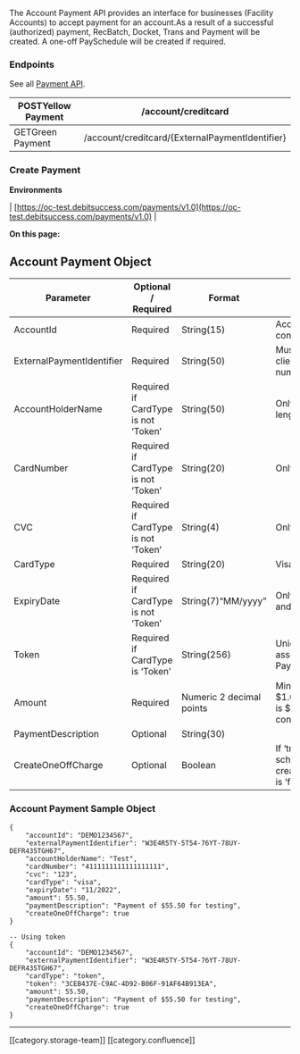 The Account Payment API provides an interface for businesses (Facility Accounts) to accept payment for an account.As a result of a successful (authorized) payment, RecBatch, Docket, Trans and Payment will be created. A one-off PaySchedule will be created if required.


### Endpoints
See all [Payment API](https://oc-debitsuccess.portal.azure-api.net/docs/services/Mock/operations/5e324afe57963486220555b5?&tags=Payment&groupBy=tag).



| POSTYellow  Payment | /account/creditcard | 
|  --- |  --- | 
| GETGreen Payment | /account/creditcard/{ExternalPaymentIdentifier} | 


### Create Payment


 **Environments** 



| [https://oc-test.debitsuccess.com/payments/v1.0](https://oc-test.debitsuccess.com/payments/v1.0) | 

 **On this page:** 


## Account Payment Object


|  **Parameter**  |  **Optional / Required**  |  **Format**  |  **Notes**  | 
|  --- |  --- |  --- |  --- | 
| AccountId | Required | String(15) | Account.AdfitNoOnly contains alpha numeric | 
| ExternalPaymentIdentifier | Required | String(50) | Must be unique per clientOnly contains alpha numeric and hyphen | 
| AccountHolderName | Required if CardType is not ‘Token’ | String(50) | Only restriction is on length | 
| CardNumber | Required if CardType is not ‘Token’ | String(20) | Only contains numeric | 
| CVC | Required if CardType is not ‘Token’ | String(4) | Only contains numeric | 
| CardType | Required | String(20) | VisaMasterCardTokenetc. | 
| ExpiryDate | Required if CardType is not ‘Token’ | String(7)“MM/yyyy” | Only contains numeric and '/' | 
| Token | Required if CardType is ‘Token’ | String(256) | Unique string value associated with PayMethod | 
| Amount | Required | Numeric 2 decimal points | Minimum amount is $1.00.Maximum amount is $10,000.00. (Can be configured) | 
| PaymentDescription | Optional | String(30) |  | 
| CreateOneOffCharge | Optional | Boolean | If ‘true’, a One-Off pay schedule will be createdThe default value is ‘false’ | 


### Account Payment Sample Object

```
{
	"accountId": "DEMO1234567",
	"externalPaymentIdentifier": "W3E4R5TY-5T54-76YT-78UY-DEFR435TGH67",
	"accountHolderName": "Test",
	"cardNumber": "4111111111111111111",
	"cvc": "123",
	"cardType": "visa",
	"expiryDate": "11/2022",
	"amount": 55.50,
	"paymentDescription": "Payment of $55.50 for testing",
	"createOneOffCharge": true
}

-- Using token
{
	"accountId": "DEMO1234567",
	"externalPaymentIdentifier": "W3E4R5TY-5T54-76YT-78UY-DEFR435TGH67",
	"cardType": "token",
	"token": "3CEB437E-C9AC-4D92-B06F-91AF64B913EA",
	"amount": 55.50,
	"paymentDescription": "Payment of $55.50 for testing",
	"createOneOffCharge": true
}
```




*****

[[category.storage-team]] 
[[category.confluence]] 
